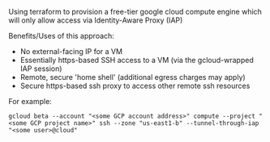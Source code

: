 Using terraform to provision a free-tier google cloud compute engine which will only allow access via Identity-Aware Proxy (IAP)

Benefits/Uses of this approach:

* No external-facing IP for a VM
* Essentially https-based SSH access to a VM (via the gcloud-wrapped IAP session)
* Remote, secure 'home shell' (additional egress charges may apply)
* Secure https-based ssh proxy to access other remote ssh resources

For example:

```shell
gcloud beta --account "<some GCP account address>" compute --project "<some GCP project name>" ssh --zone "us-east1-b" --tunnel-through-iap "<some user>@cloud"
```
